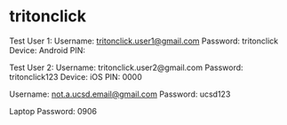 # tritonclick
Test User 1: 
Username: tritonclick.user1@gmail.com 
Password: tritonclick 
Device: Android
PIN: 
<tr>
Test User 2: 
Username: tritonclick.user2@gmail.com 
Password: tritonclick123 
Device: iOS
PIN: 0000
  
<tr>
  
Username: not.a.ucsd.email@gmail.com
Password: ucsd123
<tr>
  
Laptop Password: 0906

